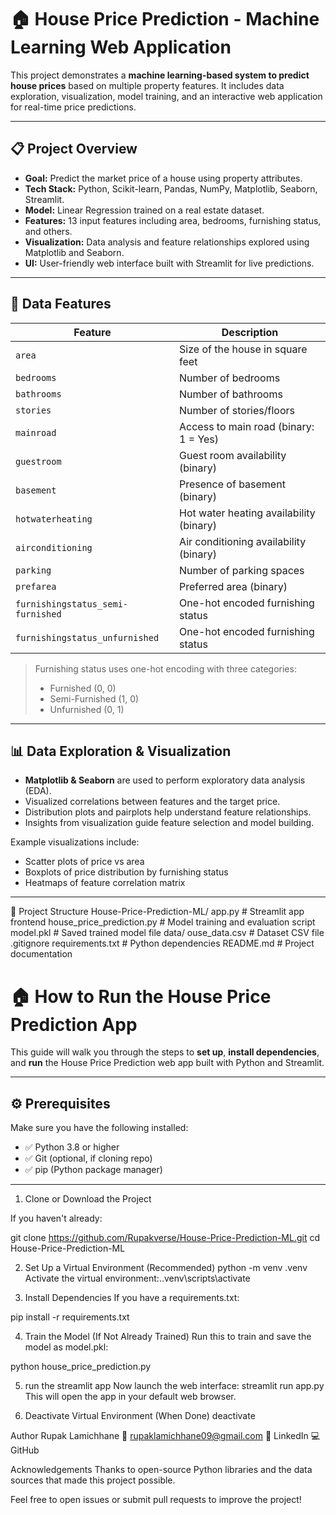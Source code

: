 # 🏠 House Price Prediction - Machine Learning Web Application

This project demonstrates a **machine learning-based system to predict house prices** based on multiple property features. It includes data exploration, visualization, model training, and an interactive web application for real-time price predictions.

---

## 📋 Project Overview

- **Goal:** Predict the market price of a house using property attributes.
- **Tech Stack:** Python, Scikit-learn, Pandas, NumPy, Matplotlib, Seaborn, Streamlit.
- **Model:** Linear Regression trained on a real estate dataset.
- **Features:** 13 input features including area, bedrooms, furnishing status, and others.
- **Visualization:** Data analysis and feature relationships explored using Matplotlib and Seaborn.
- **UI:** User-friendly web interface built with Streamlit for live predictions.

---

## 🧮 Data Features

| Feature                      | Description                             |
|-----------------------------|-----------------------------------------|
| `area`                      | Size of the house in square feet       |
| `bedrooms`                  | Number of bedrooms                      |
| `bathrooms`                 | Number of bathrooms                     |
| `stories`                   | Number of stories/floors                |
| `mainroad`                  | Access to main road (binary: 1 = Yes) |
| `guestroom`                 | Guest room availability (binary)       |
| `basement`                  | Presence of basement (binary)           |
| `hotwaterheating`           | Hot water heating availability (binary)|
| `airconditioning`           | Air conditioning availability (binary) |
| `parking`                   | Number of parking spaces                |
| `prefarea`                  | Preferred area (binary)                  |
| `furnishingstatus_semi-furnished` | One-hot encoded furnishing status  |
| `furnishingstatus_unfurnished`     | One-hot encoded furnishing status  |

> Furnishing status uses one-hot encoding with three categories:  
> - Furnished (0, 0)  
> - Semi-Furnished (1, 0)  
> - Unfurnished (0, 1)  

---

## 📊 Data Exploration & Visualization

- **Matplotlib & Seaborn** are used to perform exploratory data analysis (EDA).
- Visualized correlations between features and the target price.
- Distribution plots and pairplots help understand feature relationships.
- Insights from visualization guide feature selection and model building.

Example visualizations include:

- Scatter plots of price vs area
- Boxplots of price distribution by furnishing status
- Heatmaps of feature correlation matrix

---

📁 Project Structure
House-Price-Prediction-ML/
 app.py                      # Streamlit app frontend
 house_price_prediction.py   # Model training and evaluation script
 model.pkl                   # Saved trained model file
 data/
 ouse_data.csv          # Dataset CSV file
 .gitignore
 requirements.txt            # Python dependencies
 README.md                   # Project documentation


 # 🏠 How to Run the House Price Prediction App

This guide will walk you through the steps to **set up**, **install dependencies**, and **run** the House Price Prediction web app built with Python and Streamlit.

---

## ⚙️ Prerequisites

Make sure you have the following installed:

- ✅ Python 3.8 or higher
- ✅ Git (optional, if cloning repo)
- ✅ pip (Python package manager)

---

 1. Clone or Download the Project

If you haven't already:

git clone https://github.com/Rupakverse/House-Price-Prediction-ML.git
cd House-Price-Prediction-ML
 
 2. Set Up a Virtual Environment (Recommended)
 python -m venv .venv
Activate the virtual environment:.\.venv\scripts\activate

3. Install Dependencies
If you have a requirements.txt:

pip install -r requirements.txt

4. Train the Model (If Not Already Trained)
Run this to train and save the model as model.pkl:

python house_price_prediction.py

5. run the streamlit app
Now launch the web interface:
streamlit run app.py
This will open the app in your default web browser.

6. Deactivate Virtual Environment (When Done)
deactivate




Author
Rupak Lamichhane
📧 rupaklamichhane09@gmail.com
🔗 LinkedIn
💻 GitHub

Acknowledgements
Thanks to open-source Python libraries and the data sources that made this project possible.

Feel free to open issues or submit pull requests to improve the project!
